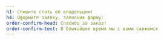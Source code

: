 ```yaml
---
h1: Спешите стать её владельцем!
h4: Оформите заявку, заполнив форму:
order-confirm-head: Спасибо за заказ!
order-confirm-text: В ближайшее время мы с вами свяжемся
---
```


